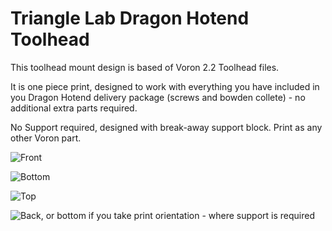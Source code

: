 # Triangle Lab Dragon Hotend Toolhead

This toolhead mount design is based of Voron 2.2 Toolhead files.

It is one piece print, designed to work with everything you have included in you Dragon Hotend delivery package (screws and bowden collete) - no additional extra parts required.

No Support required, designed with break-away support block. Print as any other Voron part.


![Front](https://drive.google.com/open?id=1orNfYfMV9cZUQSZEaQsm-ypEwRIfzUlz)

![Bottom](https://drive.google.com/open?id=1WvDLMZ3_YP-F7_cR7fvhxkFNkVDFSKkM)

![Top](https://drive.google.com/open?id=1zTyaN8cILaJMBoqNiBzJzEqLigcMRowW)

![Back, or bottom if you take print orientation - where support is required](https://drive.google.com/open?id=153FiGd0gBfIAua9rSyTf2ltW2uPSdqq_)

